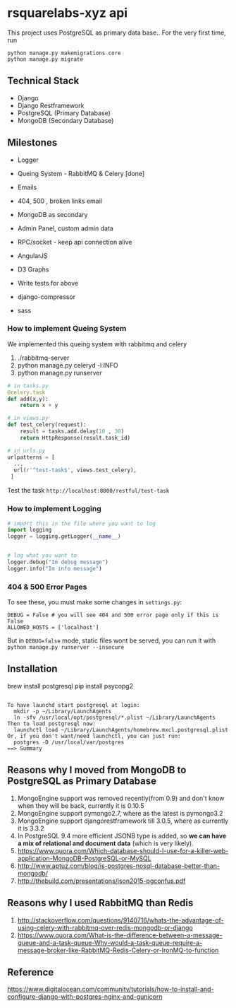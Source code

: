# rsquarelabs-xyz api



This project uses PostgreSQL as primary data base.. For the very first time, run 
```
python manage.py makemigrations core
python manage.py migrate
```





## Technical Stack
- Django
- Django Restframework
- PostgreSQL (Primary Database)
- MongoDB (Secondary Database)





## Milestones 
- Logger 
- Queing System - RabbitMQ & Celery [done]
- Emails
- 404, 500 , broken links email
- MongoDB as secondary
- Admin Panel, custom admin data

- RPC/socket - keep api connection alive 
- AngularJS
- D3 Graphs
- Write tests for above
- django-compressor
- sass



### How to implement Queing System

We implemented this queing system with rabbitmq and celery

1. ./rabbitmq-server 
2. python manage.py celeryd -l INFO
3. python manage.py runserver

```python
# in tasks.py
@celery.task
def add(x,y):
	return x + y

# in views.py
def test_celery(request):
	result = tasks.add.delay(10 , 30)
	return HttpResponse(result.task_id)

# in urls.py
urlpatterns = [
  ...
  url(r'^test-task$', views.test_celery),
 ]
```
Test the task `http://localhost:8000/restful/test-task`


### How to implement Logging 
```python
# import this in the file where you want to log 
import logging
logger = logging.getLogger(__name__)


# log what you want to 
logger.debug("Im debug message")
logger.info("Im info message")

```


### 404 & 500 Error Pages 

To see these, you must make some changes in `settings.py`:

```
DEBUG = False # you will see 404 and 500 error page only if this is False
ALLOWED_HOSTS = ['localhost']
```

But in `DEBUG=false` mode, static files wont be served, you can run it with `python manage.py runserver --insecure`

## Installation

brew install postgresql
pip install psycopg2


```

To have launchd start postgresql at login:
  mkdir -p ~/Library/LaunchAgents
  ln -sfv /usr/local/opt/postgresql/*.plist ~/Library/LaunchAgents
Then to load postgresql now:
  launchctl load ~/Library/LaunchAgents/homebrew.mxcl.postgresql.plist
Or, if you don't want/need launchctl, you can just run:
  postgres -D /usr/local/var/postgres
==> Summary

```

## Reasons why I moved from MongoDB to PostgreSQL as Primary Database
1. MongoEngine support was removed recently(from 0.9) and don't know when they will be back, currently it is 0.10.5
2. MongoEngine support pymongo2.7, where as the latest is pymongo3.2
3. MongoEngine support djangorestframework till 3.0.5, where as currently it is 3.3.2
4. In PostgreSQL 9.4 more efficient  JSONB type is added, so **we can have a mix of relational and document data** (which is very likely).
5. https://www.quora.com/Which-database-should-I-use-for-a-killer-web-application-MongoDB-PostgreSQL-or-MySQL
6. http://www.aptuz.com/blog/is-postgres-nosql-database-better-than-mongodb/
7. http://thebuild.com/presentations/json2015-pgconfus.pdf


## Reasons why I used RabbitMQ than Redis 
1. http://stackoverflow.com/questions/9140716/whats-the-advantage-of-using-celery-with-rabbitmq-over-redis-mongodb-or-django
2. https://www.quora.com/What-is-the-difference-between-a-message-queue-and-a-task-queue-Why-would-a-task-queue-require-a-message-broker-like-RabbitMQ-Redis-Celery-or-IronMQ-to-function

## Reference

https://www.digitalocean.com/community/tutorials/how-to-install-and-configure-django-with-postgres-nginx-and-gunicorn



